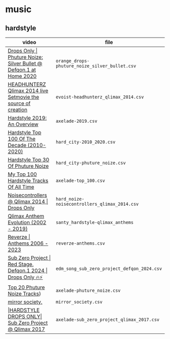 # music

## hardstyle

| video | file |
| --- | --- |
| [Drops Only \| Phuture Noize: Silver Bullet @ Defqon.1 at Home 2020](https://www.youtube.com/watch?v=N18OKnkk3nc) | `orange_drops-phuture_noize_silver_bullet.csv` |
| [HEADHUNTERZ Qlimax 2014 live Setmovie the source of creation](https://www.youtube.com/watch?v=5ZBn7ztfh4Y) | `evoist-headhunterz_qlimax_2014.csv` |
| [Hardstyle 2019: An Overview](https://www.youtube.com/watch?v=TT7fwBrJFW0) | `axelade-2019.csv` |
| [Hardstyle Top 100 Of The Decade (2010-2020)](https://www.youtube.com/watch?v=s-asmQg2j30) | `hard_city-2010_2020.csv` |
| [Hardstyle Top 30 Of Phuture Noize](https://www.youtube.com/watch?v=-Uwk2qAtobQ) | `hard_city-phuture_noize.csv` |
| [My Top 100 Hardstyle Tracks Of All Time](https://www.youtube.com/watch?v=XMjpIQDw7tY) | `axelade-top_100.csv` |
| [Noisecontrollers @ Qlimax 2014 \| Drops Only](https://www.youtube.com/watch?v=caPV02WJaB8) | `hard_noize-noisecontrollers_qlimax_2014.csv` |
| [Qlimax Anthem Evolution (2002 - 2019)](https://www.youtube.com/watch?v=GhgjW8TpoIQ) | `santy_hardstyle-qlimax_anthems` |
| [Reverze \| Anthems 2006 - 2023](https://www.youtube.com/watch?v=MNiZnlTIRW0) | `reverze-anthems.csv` |
| [Sub Zero Project \| Red Stage, Defqon.1 2024 \| Drops Only 🔥⚡](https://www.youtube.com/watch?v=RA7IW5VG7T8) | `edm_song_sub_zero_project_defqon_2024.csv` |
| [Top 20 Phuture Noize Tracks](https://www.youtube.com/watch?v=GWGoLlsn_u4)) | `axelade-phuture_noize.csv` |
| [mirror society.](https://www.youtube.com/@mirror-society/videos) | `mirror_society.csv` |
| [\|HARDSTYLE DROPS ONLY\| Sub Zero Project @ Qlimax 2017](https://www.youtube.com/watch?v=lzvz7Fi3PJo) | `axelade-sub_zero_project_qlimax_2017.csv` |
